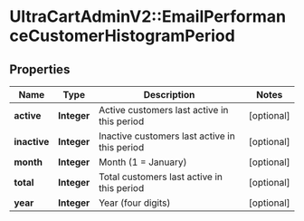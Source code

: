 # UltraCartAdminV2::EmailPerformanceCustomerHistogramPeriod

## Properties
Name | Type | Description | Notes
------------ | ------------- | ------------- | -------------
**active** | **Integer** | Active customers last active in this period | [optional] 
**inactive** | **Integer** | Inactive customers last active in this period | [optional] 
**month** | **Integer** | Month (1 &#x3D; January) | [optional] 
**total** | **Integer** | Total customers last active in this period | [optional] 
**year** | **Integer** | Year (four digits) | [optional] 


